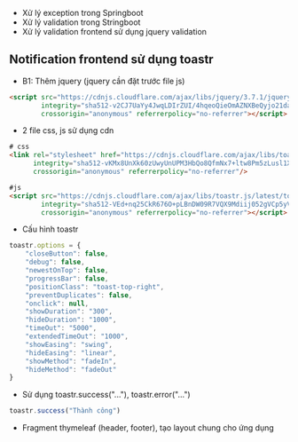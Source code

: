 - Xử lý exception trong Springboot
- Xử lý validation trong Stringboot
- Xử lý validation frontend sử dụng jquery validation
## Notification frontend sử dụng toastr
- B1: Thêm jquery (jquery cần đặt trước file js)

```html
<script src="https://cdnjs.cloudflare.com/ajax/libs/jquery/3.7.1/jquery.min.js"
        integrity="sha512-v2CJ7UaYy4JwqLDIrZUI/4hqeoQieOmAZNXBeQyjo21dadnwR+8ZaIJVT8EE2iyI61OV8e6M8PP2/4hpQINQ/g=="
        crossorigin="anonymous" referrerpolicy="no-referrer"></script>
```
- 2 file css, js sử dụng cdn

```html
# css
<link rel="stylesheet" href="https://cdnjs.cloudflare.com/ajax/libs/toastr.js/latest/css/toastr.min.css"
      integrity="sha512-vKMx8UnXk60zUwyUnUPM3HbQo8QfmNx7+ltw8Pm5zLusl1XIfwcxo8DbWCqMGKaWeNxWA8yrx5v3SaVpMvR3CA=="
      crossorigin="anonymous" referrerpolicy="no-referrer"/>

#js
<script src="https://cdnjs.cloudflare.com/ajax/libs/toastr.js/latest/toastr.min.js"
        integrity="sha512-VEd+nq25CkR676O+pLBnDW09R7VQX9Mdiij052gVCp5yVH3jGtH70Ho/UUv4mJDsEdTvqRCFZg0NKGiojGnUCw=="
        crossorigin="anonymous" referrerpolicy="no-referrer"></script>
```
- Cấu hình toastr

```js
toastr.options = {
    "closeButton": false,
    "debug": false,
    "newestOnTop": false,
    "progressBar": false,
    "positionClass": "toast-top-right",
    "preventDuplicates": false,
    "onclick": null,
    "showDuration": "300",
    "hideDuration": "1000",
    "timeOut": "5000",
    "extendedTimeOut": "1000",
    "showEasing": "swing",
    "hideEasing": "linear",
    "showMethod": "fadeIn",
    "hideMethod": "fadeOut"
}
```

- Sử dụng toastr.success("..."), toastr.error("...")

```js
toastr.success("Thành công")
```
- Fragment thymeleaf (header, footer), tạo layout chung cho ứng dụng